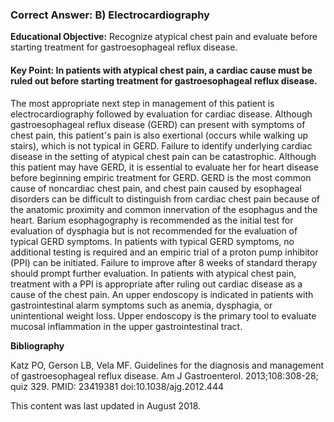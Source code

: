 
### Correct Answer: B) Electrocardiography 

**Educational Objective:** Recognize atypical chest pain and evaluate before starting treatment for gastroesophageal reflux disease.

#### **Key Point:** In patients with atypical chest pain, a cardiac cause must be ruled out before starting treatment for gastroesophageal reflux disease.

The most appropriate next step in management of this patient is electrocardiography followed by evaluation for cardiac disease. Although gastroesophageal reflux disease (GERD) can present with symptoms of chest pain, this patient's pain is also exertional (occurs while walking up stairs), which is not typical in GERD. Failure to identify underlying cardiac disease in the setting of atypical chest pain can be catastrophic. Although this patient may have GERD, it is essential to evaluate her for heart disease before beginning empiric treatment for GERD. GERD is the most common cause of noncardiac chest pain, and chest pain caused by esophageal disorders can be difficult to distinguish from cardiac chest pain because of the anatomic proximity and common innervation of the esophagus and the heart.
Barium esophagography is recommended as the initial test for evaluation of dysphagia but is not recommended for the evaluation of typical GERD symptoms.
In patients with typical GERD symptoms, no additional testing is required and an empiric trial of a proton pump inhibitor (PPI) can be initiated. Failure to improve after 8 weeks of standard therapy should prompt further evaluation. In patients with atypical chest pain, treatment with a PPI is appropriate after ruling out cardiac disease as a cause of the chest pain.
An upper endoscopy is indicated in patients with gastrointestinal alarm symptoms such as anemia, dysphagia, or unintentional weight loss. Upper endoscopy is the primary tool to evaluate mucosal inflammation in the upper gastrointestinal tract.

**Bibliography**

Katz PO, Gerson LB, Vela MF. Guidelines for the diagnosis and management of gastroesophageal reflux disease. Am J Gastroenterol. 2013;108:308-28; quiz 329. PMID: 23419381 doi:10.1038/ajg.2012.444

This content was last updated in August 2018.